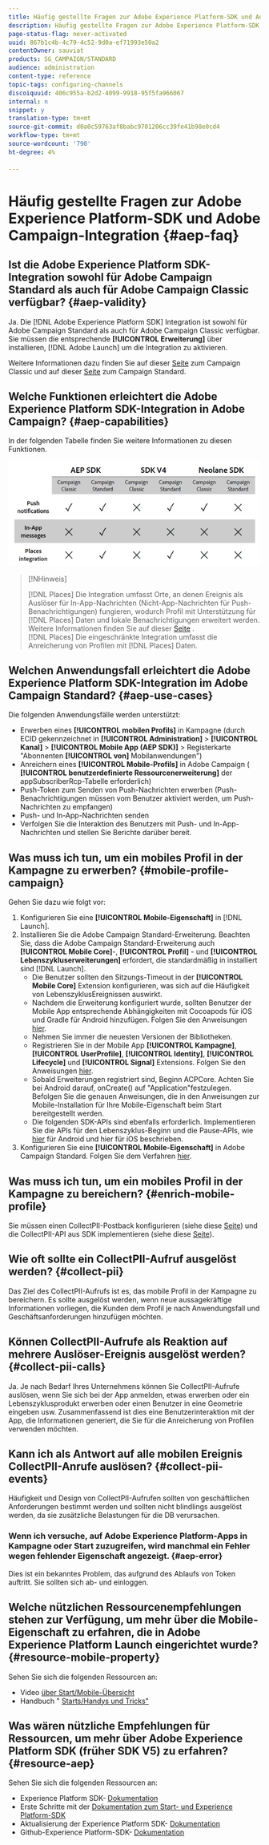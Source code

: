 ```yaml
---
title: Häufig gestellte Fragen zur Adobe Experience Platform-SDK und Adobe Campaign-Integration
description: Häufig gestellte Fragen zur Adobe Experience Platform-SDK und Adobe Campaign-Integration
page-status-flag: never-activated
uuid: 867b1c4b-4c79-4c52-9d0a-ef71993e50a2
contentOwner: sauviat
products: SG_CAMPAIGN/STANDARD
audience: administration
content-type: reference
topic-tags: configuring-channels
discoiquuid: 406c955a-b2d2-4099-9918-95f5fa966067
internal: n
snippet: y
translation-type: tm+mt
source-git-commit: d0a0c59763af8babc9701206cc39fe41b98e0cd4
workflow-type: tm+mt
source-wordcount: '790'
ht-degree: 4%

---
```



# Häufig gestellte Fragen zur Adobe Experience Platform-SDK und Adobe Campaign-Integration {#aep-faq}

## Ist die Adobe Experience Platform SDK-Integration sowohl für Adobe Campaign Standard als auch für Adobe Campaign Classic verfügbar? {#aep-validity}

Ja. Die [!DNL Adobe Experience Platform SDK] Integration ist sowohl für Adobe Campaign Standard als auch für Adobe Campaign Classic verfügbar. Sie müssen die entsprechende **[!UICONTROL Erweiterung]** über installieren, [!DNL Adobe Launch] um die Integration zu aktivieren.

Weitere Informationen dazu finden Sie auf dieser [Seite](https://aep-sdks.gitbook.io/docs/using-mobile-extensions/adobe-campaignclassic) zum Campaign Classic und auf dieser [Seite](https://aep-sdks.gitbook.io/docs/using-mobile-extensions/adobe-campaign-standard) zum Campaign Standard.

## Welche Funktionen erleichtert die Adobe Experience Platform SDK-Integration in Adobe Campaign? {#aep-capabilities}

In der folgenden Tabelle finden Sie weitere Informationen zu diesen Funktionen.

![](assets/faq.png)

>[!NHinweis]
>
>[!DNL Places] Die Integration umfasst Orte, an denen Ereignis als Auslöser für In-App-Nachrichten (Nicht-App-Nachrichten für Push-Benachrichtigungen) fungieren, wodurch Profil mit Unterstützung für [!DNL Places] Daten und lokale Benachrichtigungen erweitert werden. Weitere Informationen finden Sie auf dieser [Seite](../../channels/using/preparing-and-sending-an-in-app-message.md) . <br>[!DNL Places] Die eingeschränkte Integration umfasst die Anreicherung von Profilen mit [!DNL Places] Daten.

## Welchen Anwendungsfall erleichtert die Adobe Experience Platform SDK-Integration im Adobe Campaign Standard? {#aep-use-cases}

Die folgenden Anwendungsfälle werden unterstützt:

* Erwerben eines **[!UICONTROL mobilen Profils]** in Kampagne (durch ECID gekennzeichnet in **[!UICONTROL Administration]** > **[!UICONTROL Kanal]** > **[!UICONTROL Mobile App (AEP SDK)]** > Registerkarte &quot;Abonnenten **[!UICONTROL von]** Mobilanwendungen&quot;)
* Anreichern eines **[!UICONTROL Mobile-Profils]** in Adobe Campaign ( **[!UICONTROL benutzerdefinierte Ressourcenerweiterung]** der appSubscriberRcp-Tabelle erforderlich)
* Push-Token zum Senden von Push-Nachrichten erwerben (Push-Benachrichtigungen müssen vom Benutzer aktiviert werden, um Push-Nachrichten zu empfangen)
* Push- und In-App-Nachrichten senden
* Verfolgen Sie die Interaktion des Benutzers mit Push- und In-App-Nachrichten und stellen Sie Berichte darüber bereit.

## Was muss ich tun, um ein mobiles Profil in der Kampagne zu erwerben? {#mobile-profile-campaign}

Gehen Sie dazu wie folgt vor:

1. Konfigurieren Sie eine **[!UICONTROL Mobile-Eigenschaft]** in [!DNL Launch].
1. Installieren Sie die Adobe Campaign Standard-Erweiterung. Beachten Sie, dass die Adobe Campaign Standard-Erweiterung auch **[!UICONTROL Mobile Core]**-, **[!UICONTROL Profil]** - und **[!UICONTROL Lebenszykluserweiterungen]** erfordert, die standardmäßig in installiert sind [!DNL Launch].
   * Die Benutzer sollten den Sitzungs-Timeout in der **[!UICONTROL Mobile Core]** Extension konfigurieren, was sich auf die Häufigkeit von LebenszyklusEreignissen auswirkt.
   * Nachdem die Erweiterung konfiguriert wurde, sollten Benutzer der Mobile App entsprechende Abhängigkeiten mit Cocoapods für iOS und Gradle für Android hinzufügen. Folgen Sie den Anweisungen [hier](https://aep-sdks.gitbook.io/docs/using-mobile-extensions/adobe-campaign-standard).
   * Nehmen Sie immer die neuesten Versionen der Bibliotheken.
   * Registrieren Sie in der Mobile App **[!UICONTROL Kampagne]**, **[!UICONTROL UserProfile]**, **[!UICONTROL Identity]**, **[!UICONTROL Lifecycle]** und **[!UICONTROL Signal]** Extensions. Folgen Sie den Anweisungen [hier](https://aep-sdks.gitbook.io/docs/using-mobile-extensions/adobe-campaign-standard#register-the-campaign-standard-extension-with-mobile-core).
   * Sobald Erweiterungen registriert sind, Beginn ACPCore. Achten Sie bei Android darauf, onCreate() auf &quot;Application&quot;festzulegen. Befolgen Sie die genauen Anweisungen, die in den Anweisungen zur Mobile-Installation für Ihre Mobile-Eigenschaft beim Start bereitgestellt werden.
   * Die folgenden SDK-APIs sind ebenfalls erforderlich. Implementieren Sie die APIs für den Lebenszyklus-Beginn und die Pause-APIs, wie [hier](https://aep-sdks.gitbook.io/docs/using-mobile-extensions/mobile-core/lifecycle/lifecycle-extension-in-android) für Android und hier für iOS beschrieben.
1. Konfigurieren Sie eine **[!UICONTROL Mobile-Eigenschaft]** in Adobe Campaign Standard. Folgen Sie dem Verfahren [hier](../../administration/using/configuring-a-mobile-application.md#channel-specific-config).

## Was muss ich tun, um ein mobiles Profil in der Kampagne zu bereichern? {#enrich-mobile-profile}

Sie müssen einen CollectPII-Postback konfigurieren (siehe diese [Seite](https://helpx.adobe.com/campaign/kb/config-app-in-launch.html#PIIpostback)) und die CollectPII-API aus SDK implementieren (siehe diese [Seite](https://aep-sdks.gitbook.io/docs/using-mobile-extensions/mobile-core/mobile-core-api-reference#collect-pii)).

## Wie oft sollte ein CollectPII-Aufruf ausgelöst werden? {#collect-pii}

Das Ziel des CollectPII-Aufrufs ist es, das mobile Profil in der Kampagne zu bereichern. Es sollte ausgelöst werden, wenn neue aussagekräftige Informationen vorliegen, die Kunden dem Profil je nach Anwendungsfall und Geschäftsanforderungen hinzufügen möchten.

## Können CollectPII-Aufrufe als Reaktion auf mehrere Auslöser-Ereignis ausgelöst werden? {#collect-pii-calls}

Ja. Je nach Bedarf Ihres Unternehmens können Sie CollectPII-Aufrufe auslösen, wenn Sie sich bei der App anmelden, etwas erwerben oder ein Lebenszyklusprodukt erwerben oder einen Benutzer in eine Geometrie eingeben usw. Zusammenfassend ist dies eine Benutzerinteraktion mit der App, die Informationen generiert, die Sie für die Anreicherung von Profilen verwenden möchten.

## Kann ich als Antwort auf alle mobilen Ereignis CollectPII-Anrufe auslösen? {#collect-pii-events}

Häufigkeit und Design von CollectPII-Aufrufen sollten von geschäftlichen Anforderungen bestimmt werden und sollten nicht blindlings ausgelöst werden, da sie zusätzliche Belastungen für die DB verursachen.

### Wenn ich versuche, auf Adobe Experience Platform-Apps in Kampagne oder Start zuzugreifen, wird manchmal ein Fehler wegen fehlender Eigenschaft angezeigt. {#aep-error}

Dies ist ein bekanntes Problem, das aufgrund des Ablaufs von Token auftritt. Sie sollten sich ab- und einloggen.

## Welche nützlichen Ressourcenempfehlungen stehen zur Verfügung, um mehr über die Mobile-Eigenschaft zu erfahren, die in Adobe Experience Platform Launch eingerichtet wurde? {#resource-mobile-property}

Sehen Sie sich die folgenden Ressourcen an:

* Video [über Start/Mobile-Übersicht](https://www.adobe.com/experience-platform/launch.html#acpl-mobile-video)
* Handbuch &quot; [Starts/Handys und Tricks&quot;](https://www.adobe.com/content/dam/www/us/en/experience-platform/launch-tag-manager/pdfs/adobe-cloud-platform-launch-tips-and-tricks-sheet.pdf)

## Was wären nützliche Empfehlungen für Ressourcen, um mehr über Adobe Experience Platform SDK (früher SDK V5) zu erfahren?{#resource-aep}

Sehen Sie sich die folgenden Ressourcen an:

* Experience Platform SDK- [Dokumentation](https://aep-sdks.gitbook.io/docs/)
* Erste Schritte mit der [Dokumentation zum Start- und Experience Platform-SDK](https://aep-sdks.gitbook.io/docs/getting-started/create-a-mobile-property)
* Aktualisierung der Experience Platform SDK- [Dokumentation](https://aep-sdks.gitbook.io/docs/resources/upgrading-to-aep)
* Github-Experience Platform-SDK- [Dokumentation](https://github.com/Adobe-Marketing-Cloud/acp-sdks/)
